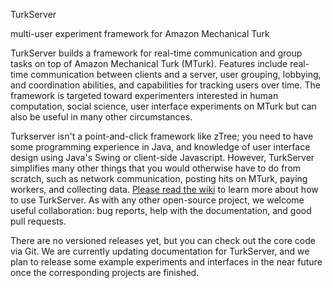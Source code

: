 TurkServer 

multi-user experiment framework for Amazon Mechanical Turk

TurkServer builds a framework for real-time communication and group
tasks on top of Amazon Mechanical Turk (MTurk). Features include
real-time communication between clients and a server, user grouping,
lobbying, and coordination abilities, and capabilities for tracking
users over time. The framework is targeted toward experimenters
interested in human computation, social science, user interface
experiments on MTurk but can also be useful in many other
circumstances. 

Turkserver isn't a point-and-click framework like zTree; you need to
have some programming experience in Java, and knowledge of user
interface design using Java's Swing or client-side
Javascript. However, TurkServer simplifies many other things that you
would otherwise have to do from scratch, such as network
communication, posting hits on MTurk, paying workers, and collecting
data. [Please read the wiki](TurkServer/wiki) to learn more about how
to use TurkServer. As with any other open-source project, we welcome
useful collaboration: bug reports, help with the documentation, and
good pull requests.

There are no versioned releases yet, but you can check out the core
code via Git. We are currently updating documentation for TurkServer,
and we plan to release some example experiments and interfaces in the
near future once the corresponding projects are finished.

